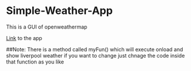 # Simple-Weather-App
This is a GUI of openweathermap

[Link](https://awaisrafiq410.github.io/Simple-Weather-App/) to the app 

##Note:
There is a method called myFun() which will execute onload and show liverpool weather if you want to change just chnage the code inside that function as you like
